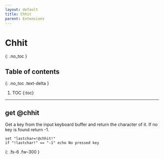 ```yaml
---
layout: default
title: Chhit
parent: Extensions
---
```


# Chhit
{: .no_toc }

## Table of contents
{: .no_toc .text-delta }

1. TOC
{:toc}

---

## get @chhit
Get a key from the input keyboard buffer and return the character of it.
If no key is found return -1.

```
set "lastchar=!@chhit!"
if "!lastchar!" == "-1" echo No pressed key
```

{: .fs-6 .fw-300 }
